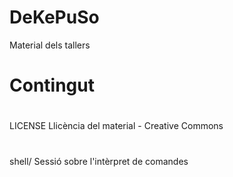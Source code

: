 # DeKePuSo
Material dels tallers

# Contingut
#

LICENSE
     Llicència del material - Creative Commons

#

shell/
     Sessió sobre l'intèrpret de comandes

